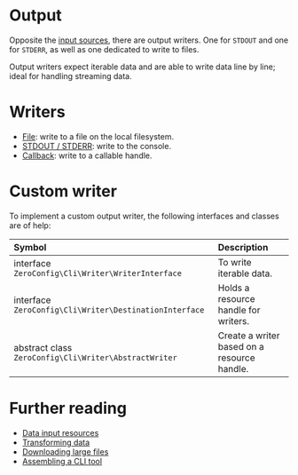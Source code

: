 # Output

Opposite the [input sources](input.md), there are output writers.
One for `STDOUT` and one for `STDERR`, as well as one dedicated to write to files.

Output writers expect iterable data and are able to write data line by line;
ideal for handling streaming data.

# Writers

- [File](output/file.md): write to a file on the local filesystem.
- [STDOUT / STDERR](output/stdout-stderr.md): write to the console.
- [Callback](output/callback.md): write to a callable handle.

# Custom writer

To implement a custom output writer, the following interfaces and classes are of
help:

| Symbol                                                 | Description                                 |
|:-------------------------------------------------------|:--------------------------------------------|
| interface `ZeroConfig\Cli\Writer\WriterInterface`      | To write iterable data.                     |
| interface `ZeroConfig\Cli\Writer\DestinationInterface` | Holds a resource handle for writers.        |
| abstract class `ZeroConfig\Cli\Writer\AbstractWriter`  | Create a writer based on a resource handle. |

# Further reading

- [Data input resources](input.md)
- [Transforming data](transformers.md)
- [Downloading large files](guides/downloading-large-files.md)
- [Assembling a CLI tool](guides/example-application.md)
